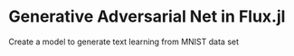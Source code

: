 # Generative Adversarial Net in Flux.jl 

Create a model to generate text learning from MNIST data set
